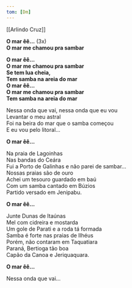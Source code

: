 ```yaml
---
tom: [Dm]
---
```


[[Arlindo Cruz]]

**O mar êê...** (3x)  
**O mar me chamou pra sambar**

**O mar êê...  
O mar me chamou pra sambar  
Se tem lua cheia,  
Tem samba na areia do mar  
O mar êê...  
O mar me chamou pra sambar  
Tem samba na areia do mar**

Nessa onda que vai, nessa onda que eu vou  
Levantar o meu astral  
Foi na beira do mar que o samba começou  
E eu vou pelo litoral...

**O mar êê...**

Na praia de Lagoinhas  
Nas bandas do Ceára  
Fui a Porto de Galinhas e não parei de sambar...  
Nossas praias são de ouro  
Achei um tesouro guardado em baú  
Com um samba cantado em Búzios  
Partido versado em Jenipabu.

**O mar êê...**

Junte Dunas de Itaúnas  
Mel com cidreira e mostarda  
Um gole de Parati e a roda tá formada  
Samba é forte nas praias de Ilhéus  
Porém, não contaram em Taquatiara  
Paraná, Bertioga tão boa  
Capão da Canoa e Jeriquaquara.

**O mar êê...**

Nessa onda que vai...

